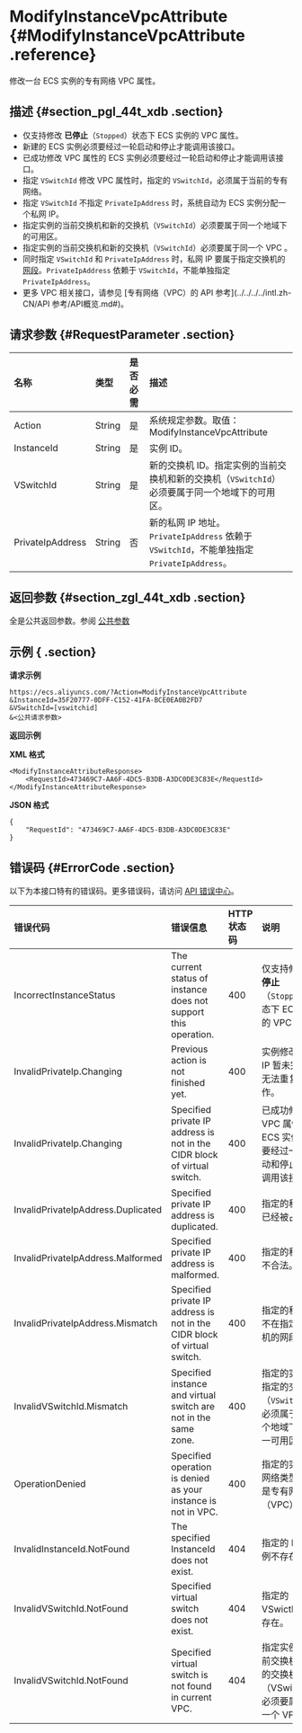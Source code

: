# ModifyInstanceVpcAttribute {#ModifyInstanceVpcAttribute .reference}

修改一台 ECS 实例的专有网络 VPC 属性。

## 描述 {#section_pgl_44t_xdb .section}

-   仅支持修改 **已停止**（`Stopped`）状态下 ECS 实例的 VPC 属性。
-   新建的 ECS 实例必须要经过一轮启动和停止才能调用该接口。
-   已成功修改 VPC 属性的 ECS 实例必须要经过一轮启动和停止才能调用该接口。
-   指定 `VSwitchId` 修改 VPC 属性时，指定的 `VSwitchId`，必须属于当前的专有网络。
-   指定 `VSwitchId` 不指定 `PrivateIpAddress` 时，系统自动为 ECS 实例分配一个私网 IP。
-   指定实例的当前交换机和新的交换机（`VSwitchId`）必须要属于同一个地域下的可用区。
-   指定实例的当前交换机和新的交换机（`VSwitchId`）必须要属于同一个 VPC 。
-   同时指定 `VSwitchId` 和 `PrivateIpAddress` 时，私网 IP 要属于指定交换机的 [网段](../../../../intl.zh-CN/产品简介/什么是专有网络.md#section_w1b_tvz_ndb)。`PrivateIpAddress` 依赖于 `VSwitchId`，不能单独指定 `PrivateIpAddress`。
-   更多 VPC 相关接口，请参见 [专有网络（VPC）的 API 参考](../../../../intl.zh-CN/API 参考/API概览.md#)。

## 请求参数 {#RequestParameter .section}

|名称|类型|是否必需|描述|
|:-|:-|:---|:-|
|Action|String|是|系统规定参数。取值：ModifyInstanceVpcAttribute|
|InstanceId|String|是|实例 ID。|
|VSwitchId|String|是|新的交换机 ID。指定实例的当前交换机和新的交换机（`VSwitchId`）必须要属于同一个地域下的可用区。|
|PrivateIpAddress|String|否|新的私网 IP 地址。`PrivateIpAddress` 依赖于 `VSwitchId`，不能单独指定 `PrivateIpAddress`。|

## 返回参数 {#section_zgl_44t_xdb .section}

全是公共返回参数。参阅 [公共参数](intl.zh-CN/API参考/调用方式/公共参数.md#commonResponseParameters)

## 示例 { .section}

**请求示例** 

```
https://ecs.aliyuncs.com/?Action=ModifyInstanceVpcAttribute
&InstanceId=35F20777-0DFF-C152-41FA-BCE0EA0B2FD7
&VSwitchId=[vswitchid]
&<公共请求参数>
```

**返回示例** 

**XML 格式**

```
<ModifyInstanceAttributeResponse>
    <RequestId>473469C7-AA6F-4DC5-B3DB-A3DC0DE3C83E</RequestId>
</ModifyInstanceAttributeResponse>
```

 **JSON 格式** 

```
{
    "RequestId": "473469C7-AA6F-4DC5-B3DB-A3DC0DE3C83E"
}
```

## 错误码 {#ErrorCode .section}

以下为本接口特有的错误码。更多错误码，请访问 [API 错误中心](https://error-center.alibabacloud.com/status/product/Ecs)。

|错误代码|错误信息|HTTP 状态码|说明|
|:---|:---|:-------|:-|
|IncorrectInstanceStatus|The current status of instance does not support this operation.|400|仅支持修改 **已停止**（`Stopped`）状态下 ECS 实例的 VPC 属性。|
|InvalidPrivateIp.Changing|Previous action is not finished yet.|400|实例修改私网 IP 暂未完成，无法重复操作。|
|InvalidPrivateIp.Changing|Specified private IP address is not in the CIDR block of virtual switch.|400|已成功修改 VPC 属性的 ECS 实例必须要经过一轮启动和停止才能调用该接口。|
|InvalidPrivateIpAddress.Duplicated|Specified private IP address is duplicated.|400|指定的私网 IP 已经被占用。|
|InvalidPrivateIpAddress.Malformed|Specified private IP address is malformed.|400|指定的私网 IP 不合法。|
|InvalidPrivateIpAddress.Mismatch|Specified private IP address is not in the CIDR block of virtual switch.|400|指定的私网 IP 不在指定交换机的网段中|
|InvalidVSwitchId.Mismatch|Specified instance and virtual switch are not in the same zone.|400|指定的实例和指定的交换机（`VSwitchId`）必须属于同一个地域下的同一可用区。|
|OperationDenied|Specified operation is denied as your instance is not in VPC.|400|指定的实例的网络类型必须是专有网络（VPC）。|
|InvalidInstanceId.NotFound|The specified InstanceId does not exist.|404|指定的 ECS 实例不存在。|
|InvalidVSwitchId.NotFound|Specified virtual switch does not exist.|404|指定的 VSwicthId 不存在。|
|InvalidVSwitchId.NotFound|Specified virtual switch is not found in current VPC.|404|指定实例的当前交换机和新的交换机（VSwitchId）必须要属于同一个 VPC 。|


